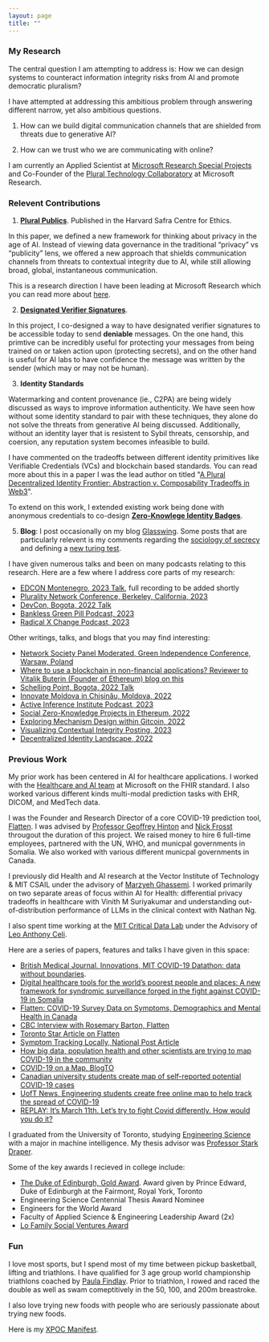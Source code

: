 ```yaml
---
layout: page
title: ""
---
```


### My Research 

The central question I am attempting to address is: How we can design systems to counteract information integrity risks from AI and promote democratic pluralism? 

I have attempted at addressing this ambitious problem through answering different narrow, yet also ambitious questions. 

1. How can we build digital communication channels that are shielded from threats due to generative AI?

2. How can we trust who we are communicating with online? 

I am currently an Applied Scientist at [Microsoft Research Special Projects](https://www.microsoft.com/en-us/research/group/microsoft-research-special-projects/) and Co-Founder of the [Plural Technology Collaboratory](https://www.microsoft.com/en-us/research/group/plural-technology-collaboratory/) at Microsoft Research. 

### Relevent Contributions

1) [**Plural Publics**](https://gettingplurality.org/2023/03/18/plural-publics/). Published in the Harvard Safra Centre for Ethics. 

In this paper, we defined a new framework for thinking about privacy in the age of AI. Instead of viewing data governance in the traditional “privacy” vs “publicity” lens, we offered a new approach that shields communication channels from threats to contextual integrity due to AI, while still allowing broad, global, instantaneous communication.

This is a research direction I have been leading at Microsoft Research which you can read more about [here](https://www.microsoft.com/en-us/research/group/plural-technology-collaboratory/articles/plural-publics/). 

2) [**Designated Verifier Signatures**](https://ethresear.ch/t/designated-verifier-signatures/15100). 

In this project, I co-designed a way to have designated verifier signatures to be accessible today to send **deniable** messages. On the one hand, this primtive can be incredibly useful for protecting your messages from being trained on or taken action upon (protecting secrets), and on the other hand is useful for AI labs to have confidence the message was written by the sender (which may or may not be human). 

3) **Identity Standards** 

Watermarking and content provenance (ie., C2PA) are being widely discussed as ways to improve information authenticity. We have seen how without some identity standard to pair with these techniques, they alone do not solve the threats from generative AI being discussed. Additionally, without an identity layer that is resistent to Sybil threats, censorship, and coersion, any reputation system becomes infeasible to build. 

I have commented on the tradeoffs between different identity primitives like Verifiable Credentials (VCs) and blockchain based standards. You can read more about this in a paper I was the lead author on titled "[A Plural Decentralized Identity Frontier: Abstraction v. Composability Tradeoffs in Web3](https://arxiv.org/abs/2208.11443)". 

To extend on this work, I extended existing work being done with anonymous credentials to co-design [**Zero-Knowlege Identity Badges**](https://github.com/enricobottazzi/ZK-SBT). 

5) **Blog**: I post occasionally on my blog [Glasswing](https://shreyjaineth.substack.com/). Some posts that are particularly relevent is my comments regarding the [sociology of secrecy](https://shreyjaineth.substack.com/p/sociology-of-secrecy-and-secret-societies) and defining a [new turing test](https://shreyjaineth.substack.com/p/we-need-a-new-turing-test). 

I have given numerous talks and been on many podcasts relating to this research. Here are a few where I address core parts of my research:

- [EDCON Montenegro, 2023 Talk](https://twitter.com/EDCON2024/status/1660668307744210944?s=20), full recording to be added shortly
- [Plurality Network Conference, Berkeley, California, 2023](https://www.youtube.com/live/RyObAHv777E?feature=share&t=8222)
- [DevCon, Bogota, 2022 Talk](https://www.youtube.com/watch?v=363W8KpCcBg&ab_channel=EthereumFoundation) 
- [Bankless Green Pill Podcast, 2023](https://www.youtube.com/watch?v=v7YbnY1JUhg&ab_channel=Bankless)
- [Radical X Change Podcast, 2023](https://radicalxchange-s.simplecast.com/episodes/shrey-jain-applied-scientist-at-microsoft-research-special-projects)

Other writings, talks, and blogs that you may find interesting: 

- [Network Society Panel Moderated, Green Independence Conference, Warsaw, Poland](https://www.youtube.com/watch?v=ej-hIbF3qD4&t=85s&ab_channel=Libert%C3%A9%21Talks)
- [Where to use a blockchain in non-financial applications? Reviewer to Vitalik Buterin (Founder of Ethereum) blog on this](https://twitter.com/VitalikButerin/status/1535942432193490944?s=20)
- [Schelling Point, Bogota, 2022 Talk](https://www.youtube.com/watch?v=ajW39L4Swjk&list=PLV_W9wE6WVDjmSr4msUbkmVPED7U8TdCY&index=5&ab_channel=GitcoinMedia)
- [Innovate Moldova in Chișinău, Moldova, 2022](https://www.facebook.com/InnovateMoldova)
- [Active Inference Institute Podcast, 2023](https://www.youtube.com/watch?v=xXAllRLtyoc&ab_channel=ActiveInferenceInstitute)
- [Social Zero-Knowledge Projects in Ethereum, 2022](https://twitter.com/shreyjaineth/status/1592601493089456129?s=20)
- [Exploring Mechanism Design within Gitcoin, 2022](https://twitter.com/shreyjaineth/status/1616805902027218947?s=20)
- [Visualizing Contextual Integrity Posting, 2023](https://twitter.com/shreyjaineth/status/1594876030241710084?s=20)
- [Decentralized Identity Landscape, 2022](https://twitter.com/shreyjaineth/status/1562443267962126340?s=20)

### Previous Work 

My prior work has been centered in AI for healthcare applications. I worked with the [Healthcare and AI team](https://azure.microsoft.com/en-ca/products/health-data-services) at Microsoft on the FHIR standard. I also worked various different kinds multi-modal prediction tasks with EHR, DICOM, and MedTech data. 

I was the Founder and Research Director of a core COVID-19 prediction tool, [Flatten](https://flatten.ca). I was advised by [Professor Geoffrey Hinton](https://www.cs.toronto.edu/~hinton/) and [Nick Frosst](https://www.nickfrosst.com/) througout the duration of this project. We raised money to hire 6 full-time employees, partnered with the UN, WHO, and municpal governments in Somalia. We also worked with various different municpal governments in Canada. 

I previously did Health and AI research at the Vector Institute of Technology & MIT CSAIL under the advisory of [Marzyeh Ghassemi](https://healthyml.org/people/). I worked primarily on two separate areas of focus within AI for Health: differential privacy tradeoffs in healthcare with Vinith M Suriyakumar and understanding out-of-distribution performance of LLMs in the clinical context with Nathan Ng. 

I also spent time working at the [MIT Critical Data Lab](https://criticaldata.mit.edu/) under the Advisory of [Leo Anthony Celi](https://www.hsph.harvard.edu/ecpe/faculty/leo-anthony-celi/). 

Here are a series of papers, features and talks I have given in this space: 

- [British Medical Journal, Innovations, MIT COVID-19 Datathon: data without boundaries](https://innovations.bmj.com/content/7/1/231.abstract).
- [Digital healthcare tools for the world’s poorest people and places: A new framework for syndromic surveillance forged in the fight against COVID-19 in Somalia](https://preprints.jmir.org/preprint/29602)
- [Flatten: COVID-19 Survey Data on Symptoms, Demographics and Mental Health in Canada](https://physionet.org/content/flatten-covid-survey/1.0/)
- [CBC Interview with Rosemary Barton, Flatten](https://www.cbc.ca/player/play/1751102019750?fbclid=IwAR0buXKWWqqN2be4HPQS9wl2gJaevAOY5PVtzET1S6arDLUJj1U4fadik5g)
- [Toronto Star Article on Flatten](https://www.thestar.com/news/gta/2020/06/10/mississauga-student-helping-to-develop-crowdsourcing-covid-19-website-for-somalia.html)
- [Symptom Tracking Locally, National Post Article](https://nationalpost.com/news/world/how-bad-is-covid-19-in-your-area-university-students-launch-heat-map-to-track-virus-across-canada)
- [How big data, population health and other scientists are trying to map COVID-19 in the community](https://www.theglobeandmail.com/canada/article-how-big-data-population-health-and-other-scientists-are-trying-to-map/)
- [COVID-19 on a Map, BlogTO](https://www.blogto.com/tech/2020/03/map-location-confirmed-potential-covid-19-cases-ontario/)
- [Canadian university students create map of self-reported potential COVID-19 cases](https://www.ctvnews.ca/sci-tech/canadian-university-students-create-map-of-self-reported-potential-covid-19-cases-1.4872245)
- [UofT News, Engineering students create free online map to help track the spread of COVID-19](https://news.engineering.utoronto.ca/flatten-engineering-students-create-free-online-map-to-help-track-the-spread-of-covid-19/)
- [REPLAY: It’s March 11th. Let’s try to fight Covid differently. How would you do it?](https://jps.library.utoronto.ca/index.php/juls/article/view/36205)

I graduated from the University of Toronto, studying [Engineering Science](https://engsci.utoronto.ca/program/what-is-engsci/) with a major in machine intelligence. My thesis advisor was [Professor Stark Draper](https://www.ece.utoronto.ca/people/draper-s/). 

Some of the key awards I recieved in college include: 

- [The Duke of Edinburgh, Gold Award](https://www.dukeofed.org/). Award given by Prince Edward, Duke of Edinburgh at the Fairmont, Royal York, Toronto
- Engineering Science Centennial Thesis Award Nominee
- Engineers for the World Award 
- Faculty of Applied Science & Engineering Leadership Award (2x)
- [Lo Family Social Ventures Award](https://entrepreneurs.utoronto.ca/2020-lo-family-social-venture-fund-award-winners/)

### Fun 

I love most sports, but I spend most of my time between pickup basketball, lifting and triathlons. I have qualified for 3 age group world championship triathlons coached by [Paula Findlay](https://www.instagram.com/paula_findlay/?hl=en). Prior to triathlon, I rowed and raced the double as well as swam comeptitively in the 50, 100, and 200m breastroke. 

I also love trying new foods with people who are seriously passionate about trying new foods. 

Here is my [XPOC Manifest](./xpoc-manifest.json). 